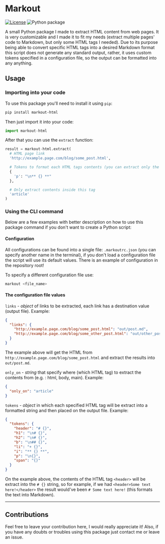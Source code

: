 # Markout

[![License](https://img.shields.io/badge/license-MIT-informational.svg)](https://opensource.org/licenses/MIT)
![Python package](https://github.com/oAGoulart/markout/workflows/Python%20package/badge.svg)

A small Python package I made to extract HTML content from web pages. It is very customizable and I made it to fit my needs (extract multiple pages' code to Markdown, but only some HTML tags I needed). Due to its purpose being able to convert specific HTML tags into a desired Markdown format this script does not generate any standard output, rather, it uses custom tokens specified in a configuration file, so the output can be formatted into any anything.

## Usage

### Importing into your code

To use this package you'll need to install it using `pip`:

```sh
pip install markout-html
```

Then just import it into your code:

```python
import markout-html
```

After that you can use the `extract` function:

```python
result = markout-html.extract(
  # HTML page link
  'http://example.page.com/blog/some_post.html',

  # Tokens to format each HTML tags contents (you can extract only the ones you want)
  {
    'p': "\n** {} **"
  },

  # Only extract contents inside this tag
  'article'
)
```

### Using the CLI command

Below are a few examples with better description on how to use this package command if you don't want to create a Python script:

#### Configuration

All configurations can be found into a single file: `.markoutrc.json` (you can specify another name in the terminal), if you don't load a configuration file the script will use its default values. There is an example of configuration in the repository root!

To specify a different configuration file use:

```sh
markout <file_name>
```

#### The configuration file values

`links` - *object* of links to be extracted, each link has a destination value (output file).
Example:

```json
{
  "links": {
    "http://example.page.com/blog/some_post.html": "out/post.md",
    "http://example.page.com/blog/some_other_post.html": "out/other_post.md"
  }
}
```

The example above will get the HTML from `http://example.page.com/blog/some_post.html` and extract the results into `out/post.md`.

`only_on` - *string* that specify where (which HTML tag) to extract the contents from (e.g. : html, body, main).
Example:

```json
{
  "only_on": "article"
}
```

`tokens` - *object* in which each specified HTML tag will be extract into a formatted string and then placed on the output file.
Example:

```json
{
  "tokens": {
    "header": "# {}",
    "h1": "\n# {}",
    "h2": "\n# {}",
    "b": "\n## {}",
    "li": "+ {}",
    "i": "** {} **",
    "p": "\n{}",
    "span": "{}"
  }
}
```

On the example above, the contents of the HTML tag `<header>` will be extract into the `# {}` string, so for example, if we had `<header>Some text here!</header>` the result would've been `# Some text here!` (this formats the text into Markdown).

---

## Contributions

Feel free to leave your contribution here, I would really appreciate it!
Also, if you have any doubts or troubles using this package just contact me or leave an issue.
